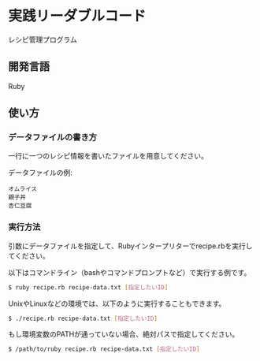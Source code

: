 # 実践リーダブルコード

レシピ管理プログラム

## 開発言語

Ruby

## 使い方

### データファイルの書き方

一行に一つのレシピ情報を書いたファイルを用意してください。

データファイルの例:

```
オムライス
親子丼
杏仁豆腐
```

### 実行方法

引数にデータファイルを指定して、Rubyインタープリターでrecipe.rbを実行してください。

以下はコマンドライン（bashやコマンドプロンプトなど）で実行する例です。

```bash
$ ruby recipe.rb recipe-data.txt [指定したいID]
```

UnixやLinuxなどの環境では、以下のように実行することもできます。

```bash
$ ./recipe.rb recipe-data.txt [指定したいID]
```

もし環境変数のPATHが通っていない場合、絶対パスで指定してください。

```bash
$ /path/to/ruby recipe.rb recipe-data.txt [指定したいID]
```
